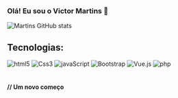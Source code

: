 ### Olá! Eu sou o Victor Martins 👾

![Martins GitHub stats](https://github-readme-stats.vercel.app/api?username=Sr-MARTINS&show_icons=true&theme=transparent)

## Tecnologias:

<div>
    <img alt="html5" src="https://img.shields.io/badge/HTML5-E34F26?style=for-the-badge&logo=html5&logoColor=white">
    <img alt="Css3" src="https://img.shields.io/badge/CSS3-1572B6?style=for-the-badge&logo=css3&logoColor=white">
    <img alt="javaScript" src="https://img.shields.io/badge/JavaScript-323330?style=for-the-badge&logo=javascript&logoColor=F7DF1E">
    <img alt="Bootstrap" src="https://img.shields.io/badge/Bootstrap-563D7C?style=for-the-badge&logo=bootstrap&logoColor=white">
    <img alt="Vue.js" src="https://img.shields.io/badge/Vue.js-35495E?style=for-the-badge&logo=vue.js&logoColor=4FC08D">
    <img alt="php" src="https://img.shields.io/badge/PHP-777BB4?style=for-the-badge&logo=php&logoColor=white">
    	
 </div> <br>

#### // Um novo começo
